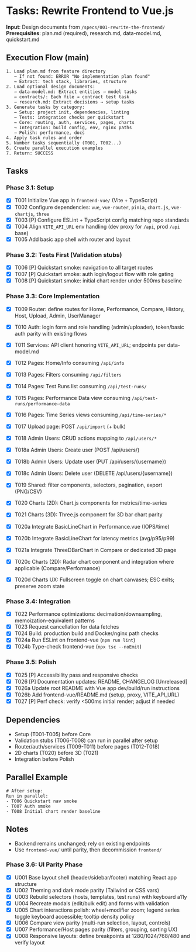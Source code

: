 # Tasks: Rewrite Frontend to Vue.js

**Input**: Design documents from `/specs/001-rewrite-the-frontend/`
**Prerequisites**: plan.md (required), research.md, data-model.md, quickstart.md

## Execution Flow (main)
```
1. Load plan.md from feature directory
   → If not found: ERROR "No implementation plan found"
   → Extract: tech stack, libraries, structure
2. Load optional design documents:
   → data-model.md: Extract entities → model tasks
   → contracts/: Each file → contract test task
   → research.md: Extract decisions → setup tasks
3. Generate tasks by category:
   → Setup: project init, dependencies, linting
   → Tests: integration checks per quickstart
   → Core: routing, auth, services, pages, charts
   → Integration: build config, env, nginx paths
   → Polish: performance, docs
4. Apply task rules and order
5. Number tasks sequentially (T001, T002...)
6. Create parallel execution examples
7. Return: SUCCESS
```

## Tasks

### Phase 3.1: Setup
- [X] T001 Initialize Vue app in `frontend-vue/` (Vite + TypeScript)
- [X] T002 Configure dependencies: `vue`, `vue-router`, `pinia`, `chart.js`, `vue-chartjs`, `three`
- [X] T003 [P] Configure ESLint + TypeScript config matching repo standards
- [X] T004 Align `VITE_API_URL` env handling (dev proxy for `/api`, prod `/api` base)
- [X] T005 Add basic app shell with router and layout

### Phase 3.2: Tests First (Validation stubs)
 - [X] T006 [P] Quickstart smoke: navigation to all target routes
 - [X] T007 [P] Quickstart smoke: auth login/logout flow with role gating
 - [X] T008 [P] Quickstart smoke: initial chart render under 500ms baseline

### Phase 3.3: Core Implementation
- [X] T009 Router: define routes for Home, Performance, Compare, History, Host, Upload, Admin, UserManager
- [X] T010 Auth: login form and role handling (admin/uploader), token/basic auth parity with existing flows
- [X] T011 Services: API client honoring `VITE_API_URL`; endpoints per data-model.md
- [X] T012 Pages: Home/Info consuming `/api/info`
- [X] T013 Pages: Filters consuming `/api/filters`
- [X] T014 Pages: Test Runs list consuming `/api/test-runs/`
- [X] T015 Pages: Performance Data view consuming `/api/test-runs/performance-data`
- [X] T016 Pages: Time Series views consuming `/api/time-series/*`
- [X] T017 Upload page: POST `/api/import` (+ bulk)
- [X] T018 Admin Users: CRUD actions mapping to `/api/users/*`
- [X] T018a Admin Users: Create user (POST /api/users/)
 - [X] T018b Admin Users: Update user (PUT /api/users/{username})
- [X] T018c Admin Users: Delete user (DELETE /api/users/{username})
- [X] T019 Shared: filter components, selectors, pagination, export (PNG/CSV)
- [X] T020 Charts (2D): Chart.js components for metrics/time-series
- [X] T021 Charts (3D): Three.js component for 3D bar chart parity
 - [X] T020a Integrate BasicLineChart in Performance.vue (IOPS/time)
 - [X] T020b Integrate BasicLineChart for latency metrics (avg/p95/p99)
 - [X] T021a Integrate ThreeDBarChart in Compare or dedicated 3D page

  - [X] T020c Charts (2D): Radar chart component and integration where applicable (Compare/Performance)
  - [X] T020d Charts UX: Fullscreen toggle on chart canvases; ESC exits; preserve zoom state

### Phase 3.4: Integration
- [X] T022 Performance optimizations: decimation/downsampling, memoization-equivalent patterns
- [X] T023 Request cancellation for data fetches
- [X] T024 Build: production build and Docker/nginx path checks
- [X] T024a Run ESLint on frontend-vue (`npm run lint`)
 - [X] T024b Type-check frontend-vue (`npx tsc --noEmit`)

### Phase 3.5: Polish
- [X] T025 [P] Accessibility pass and responsive checks
- [X] T026 [P] Documentation updates: README, CHANGELOG [Unreleased]
 - [X] T026a Update root README with Vue app dev/build/run instructions
 - [X] T026b Add frontend-vue/README.md (setup, proxy, VITE_API_URL)
- [X] T027 [P] Perf check: verify <500ms initial render; adjust if needed

## Dependencies
- Setup (T001-T005) before Core
- Validation stubs (T006-T008) can run in parallel after setup
- Router/auth/services (T009-T011) before pages (T012-T018)
- 2D charts (T020) before 3D (T021)
- Integration before Polish

## Parallel Example
```
# After setup:
Run in parallel:
- T006 Quickstart nav smoke
- T007 Auth smoke
- T008 Initial chart render baseline
```

## Notes
- Backend remains unchanged; rely on existing endpoints
- Use `frontend-vue/` until parity, then decommission `frontend/`

### Phase 3.6: UI Parity Phase
- [X] U001 Base layout shell (header/sidebar/footer) matching React app structure
- [X] U002 Theming and dark mode parity (Tailwind or CSS vars)
- [X] U003 Rebuild selectors (hosts, templates, test runs) with keyboard a11y
- [X] U004 Recreate modals (edit/bulk edit) and forms with validation
- [X] U005 Chart interactions polish: wheel+modifier zoom; legend series toggle keyboard accessible; tooltip density policy
- [X] U006 Compare view parity (multi-run selection, layout, controls)
- [X] U007 Performance/Host pages parity (filters, grouping, sorting UX)
- [X] U008 Responsive layouts: define breakpoints at 1280/1024/768/480 and verify layout